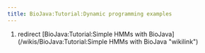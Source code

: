 ```yaml
---
title: BioJava:Tutorial:Dynamic programming examples
---
```


1.  redirect [BioJava:Tutorial:Simple HMMs with
    BioJava](/wikis/BioJava:Tutorial:Simple HMMs with BioJava "wikilink")

